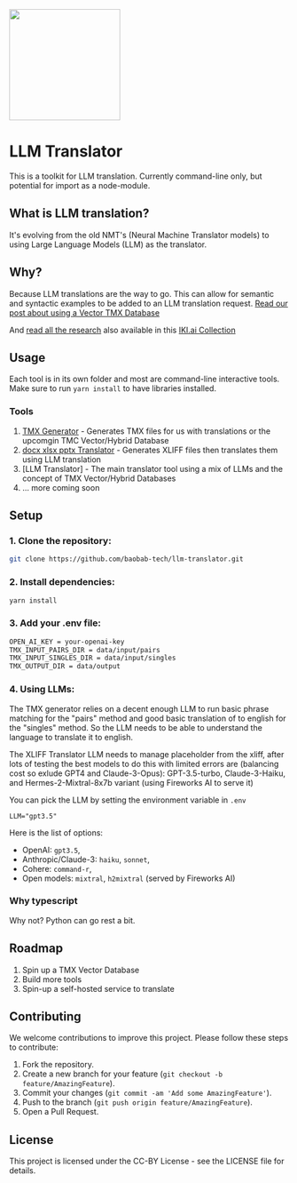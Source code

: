 <img src="https://i.postimg.cc/fRVmrxXD/logo.png" width="200" />

# LLM Translator

This is a toolkit for LLM translation. Currently command-line only, but potential for import as a node-module.

## What is LLM translation?

It's evolving from the old NMT's (Neural Machine Translator models) to using Large Language Models (LLM) as the translator.

## Why?

Because LLM translations are the way to go. This can allow for semantic and syntactic examples to be added to an LLM translation request.
[Read our post about using a Vector TMX Database](https://baobabtech.ai/posts/a-paradigm-shift-in-machine-translation-vector-embeddings-as-translation-memory)

And [read all the research](RESEARCH.md) also available in this [IKI.ai Collection](https://app.iki.ai/playlist/724)

## Usage

Each tool is in its own folder and most are command-line interactive tools.
Make sure to run `yarn install` to have libraries installed.

### Tools

1. [TMX Generator](./tmx-generator) - Generates TMX files for us with translations or the upcomgin TMC Vector/Hybrid Database
2. [docx xlsx pptx Translator](./xliff) - Generates XLIFF files then translates them using LLM translation
3. [LLM Translator] - The main translator tool using a mix of LLMs and the concept of TMX Vector/Hybrid Databases
3. ... more coming soon

## Setup

### 1. Clone the repository:

```bash
git clone https://github.com/baobab-tech/llm-translator.git
```

### 2. Install dependencies:

```bash
yarn install
```

### 3. Add your .env file:

```bash
OPEN_AI_KEY = your-openai-key
TMX_INPUT_PAIRS_DIR = data/input/pairs
TMX_INPUT_SINGLES_DIR = data/input/singles
TMX_OUTPUT_DIR = data/output
```

### 4.  Using LLMs:
   
The TMX generator relies on a decent enough LLM to run basic phrase matching for the "pairs" method and good basic translation of <target> to english for the "singles" method. So the LLM needs to be able to understand the <target> language to translate it to english.

The XLIFF Translator LLM needs to manage placeholder from the xliff, after lots of testing the best models to do this with limited errors are (balancing cost so exlude GPT4 and Claude-3-Opus): GPT-3.5-turbo, Claude-3-Haiku, and Hermes-2-Mixtral-8x7b variant (using Fireworks AI to serve it)

You can pick the LLM by setting the environment variable in `.env`

```env
LLM="gpt3.5"
```

Here is the list of options: 
- OpenAI: `gpt3.5`, 
- Anthropic/Claude-3: `haiku`, `sonnet`, 
- Cohere: `command-r`, 
- Open models: `mixtral`, `h2mixtral` (served by Fireworks AI)

### Why typescript

Why not? Python can go rest a bit.

## Roadmap

1. Spin up a TMX Vector Database
2. Build more tools
3. Spin-up a self-hosted service to translate

## Contributing

We welcome contributions to improve this project. Please follow these steps to contribute:

1. Fork the repository.
2. Create a new branch for your feature (`git checkout -b feature/AmazingFeature`).
3. Commit your changes (`git commit -am 'Add some AmazingFeature'`).
4. Push to the branch (`git push origin feature/AmazingFeature`).
5. Open a Pull Request.

## License

This project is licensed under the CC-BY License - see the LICENSE file for details.

